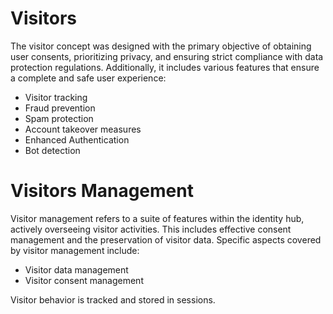 # Visitors

The visitor concept was designed with the primary objective of obtaining user consents, prioritizing privacy, and ensuring strict compliance with data protection regulations. Additionally, it includes various features that ensure a complete and safe user experience:

- Visitor tracking 
- Fraud prevention 
- Spam protection 
- Account takeover measures
- Enhanced Authentication
- Bot detection

# Visitors Management

Visitor management refers to a suite of features within the identity hub, actively overseeing visitor activities. This includes effective consent management and the preservation of visitor data. Specific aspects covered by visitor management include:

- Visitor data management
- Visitor consent management

Visitor behavior is tracked and stored in sessions.
